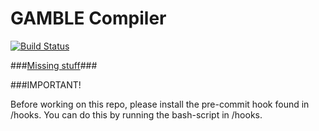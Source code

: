 GAMBLE Compiler
===============

[![Build Status](https://travis-ci.org/SW413/Sourcecode.svg?branch=master)](https://travis-ci.org/SW413/Sourcecode)

###[Missing stuff](./missing.md)###

###IMPORTANT!

Before working on this repo, please install the pre-commit hook found in /hooks.
You can do this by running the bash-script in /hooks.

